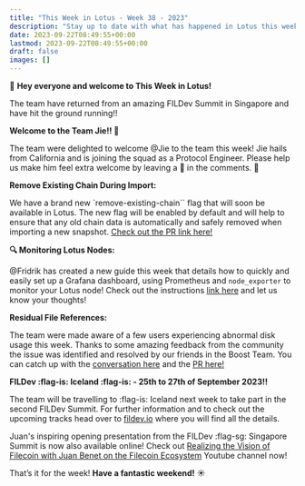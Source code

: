 ```yaml
---
title: "This Week in Lotus - Week 38 - 2023"
description: "Stay up to date with what has happened in Lotus this week"
date: 2023-09-22T08:49:55+00:00
lastmod: 2023-09-22T08:49:55+00:00
draft: false
images: []
---
```


:wave: **Hey everyone and welcome to This Week in Lotus!**

The team have returned from an amazing FILDev Summit in Singapore and have hit the ground running!!

**Welcome to the Team Jie!!  :blue_heart:**

The team were delighted to welcome @Jie to the team this week! Jie hails from California and is joining the squad as a Protocol Engineer. Please help us make him feel extra welcome by leaving a :wave: in the comments. :pray:

**Remove Existing Chain During Import:**

We have a brand new `remove-existing-chain`` flag that will soon be available in Lotus. The new flag will be enabled by default and will help to ensure that any old chain data is automatically and safely removed when importing a new snapshot. [Check out the PR link here!](https://github.com/filecoin-project/lotus/pull/11277)

**:mag: Monitoring Lotus Nodes:**

@Fridrik has created a new guide this week that details how to quickly and easily set up a Grafana dashboard, using Prometheus and `node_exporter` to monitor your Lotus node! Check out the instructions [link here](https://github.com/filecoin-project/lotus/pull/11276) and let us know your thoughts! 

**Residual File References:**

The team were made aware of a few users experiencing abnormal disk usage this week. Thanks to some amazing feedback from the community the issue was identified and resolved by our friends in the Boost Team. You can catch up with the [conversation here](https://filecoinproject.slack.com/archives/CPFTWMY7N/p1694417178294309) and the [PR here!](https://github.com/filecoin-project/boost/pull/1707)

**FILDev :flag-is: Iceland :flag-is: - 25th to 27th of September 2023!!**

The team will be travelling to :flag-is: Iceland next week to take part in the second FILDev Summit. For further information and to check out the upcoming tracks head over to [fildev.io](http://fildev.io/) where you will find all the details.

Juan's inspiring opening presentation from the FILDev :flag-sg: Singapore Summit is now also available online! Check out [Realizing the Vision of Filecoin with Juan Benet on the Filecoin Ecosystem](https://www.youtube.com/watch?v=dyHVOBy6VRQ) Youtube channel now!

That’s it for the week! **Have a fantastic weekend!** :sunny:
